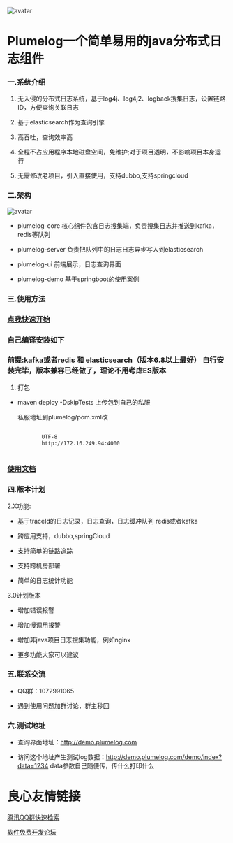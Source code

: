  ![avatar](/pic/icon.png)
 # Plumelog一个简单易用的java分布式日志组件
### 一.系统介绍

 1. 无入侵的分布式日志系统，基于log4j、log4j2、logback搜集日志，设置链路ID，方便查询关联日志
 
 2. 基于elasticsearch作为查询引擎
 
 3. 高吞吐，查询效率高
 
 4. 全程不占应用程序本地磁盘空间，免维护;对于项目透明，不影响项目本身运行
 
 5. 无需修改老项目，引入直接使用，支持dubbo,支持springcloud
 
### 二.架构

 ![avatar](/pic/plumelog.png)
 
* plumelog-core 核心组件包含日志搜集端，负责搜集日志并推送到kafka，redis等队列

* plumelog-server 负责把队列中的日志日志异步写入到elasticsearch 

* plumelog-ui 前端展示，日志查询界面

* plumelog-demo 基于springboot的使用案例

   
### 三.使用方法

   ### [点我快速开始](/FASTSTART.md)

  ### 自己编译安装如下
  
  ### 前提:kafka或者redis  和 elasticsearch（版本6.8以上最好） 自行安装完毕，版本兼容已经做了，理论不用考虑ES版本
    
1. 打包

* maven deploy -DskipTests 上传包到自己的私服
   
     私服地址到plumelog/pom.xml改
```xml
        
           UTF-8 
           http://172.16.249.94:4000 
         
```   
### [使用文档](/FASTSTART.md)

### 四.版本计划

   2.X功能:
   
   * 基于traceId的日志记录，日志查询，日志缓冲队列 redis或者kafka
   
   * 跨应用支持，dubbo,springCloud
   
   * 支持简单的链路追踪
   
   * 支持跨机房部署
   
   * 简单的日志统计功能
   
   
   3.0计划版本
   
   * 增加错误报警
   
   * 增加慢调用报警
   
   * 增加非java项目日志搜集功能，例如nginx
   
   * 更多功能大家可以建议

   
### 五.联系交流

   * QQ群：1072991065   
   
   * 遇到使用问题加群讨论，群主秒回
   
### 六.测试地址

   * 查询界面地址：http://demo.plumelog.com
      
   * 访问这个地址产生测试log数据：http://demo.plumelog.com/demo/index?data=1234  data参数自己随便传，传什么打印什么


 # 良心友情链接

[腾讯QQ群快速检索](http://u.720life.cn/s/8cf73f7c)

[软件免费开发论坛](http://u.720life.cn/s/bbb01dc0)